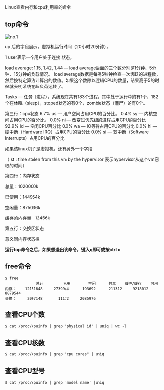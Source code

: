 Linux查看内存和cpu利用率的命令

## top命令
![no.1](https://images-1302683597.cos.ap-nanjing.myqcloud.com/images/StudyNotes/Ubuntu/images_20220328132819.svg)

up 后的字段展示，虚拟机运行时间（20小时20分钟），

1 user表示一个用户处于连接 状态，

load average: 1.15, 1.42, 1.44 — load average后面的三个数分别是1分钟、5分钟、15分钟的负载情况。
load average数据是每隔5秒钟检查一次活跃的进程数，然后按特定算法计算出的数值。如果这个数除以逻辑CPU的数量，结果高于5的时候就表明系统在超负荷运转了。

Tasks — 任务（进程），系统现在共有183个进程，其中处于运行中的有1个，182个在休眠（sleep），stoped状态的有0个，zombie状态（僵尸）的有0个。

第三行：cpu状态
6.7% us — 用户空间占用CPU的百分比。
0.4% sy — 内核空间占用CPU的百分比。
0.0% ni — 改变过优先级的进程占用CPU的百分比
92.9% id — 空闲CPU百分比
0.0% wa — IO等待占用CPU的百分比
0.0% hi — 硬中断（Hardware IRQ）占用CPU的百分比
0.0% si — 软中断（Software Interrupts）占用CPU的百分比

如果该linux机子是虚拟机，还有另外一个字段

（ st : time stolen from this vm by the hypervisor    表示hypervisor从这个vm窃取的时间）

第四行：内存状态

总量：1020000k

已使用：144964k

空闲量：875036k

缓存的内存量：12456k

第五行：交换区状态

意义同内存状态栏

**运行top命令之后，如果想退出该命令，键入q即可或按ctrl c**

## free命令

~~~shell
$ free
              总计         已用        空闲      共享    缓冲/缓存    可用
内存：    12151648     2739944      193692      211312     9218012     8879544
交换：     2097148       11172     2085976
~~~
## 查看CPU个数
```shell
$ cat /proc/cpuinfo | grep "physical id" | uniq | wc -l
```
## 查看CPU核数
```shell
$ cat /proc/cpuinfo | grep "cpu cores" | uniq
```
## 查看CPU型号

```shell
$ cat /proc/cpuinfo | grep 'model name' |uniq
```